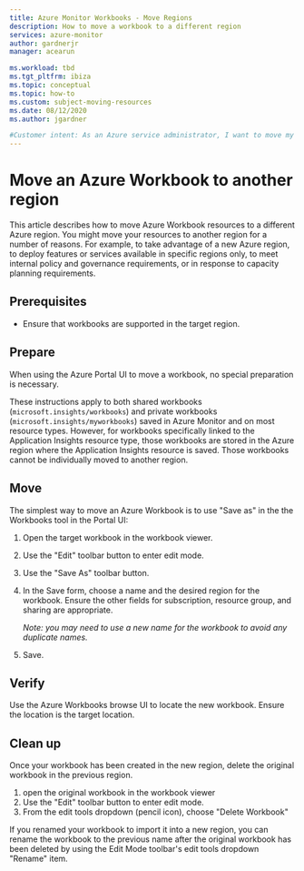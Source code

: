 ```yaml
---
title: Azure Monitor Workbooks - Move Regions
description: How to move a workbook to a different region
services: azure-monitor
author: gardnerjr
manager: acearun

ms.workload: tbd
ms.tgt_pltfrm: ibiza
ms.topic: conceptual
ms.topic: how-to
ms.custom: subject-moving-resources
ms.date: 08/12/2020
ms.author: jgardner

#Customer intent: As an Azure service administrator, I want to move my resources to another Azure region
---
```


# Move an Azure Workbook to another region

This article describes how to move Azure Workbook resources to a different Azure region. You might move your resources to another region for a number of reasons. For example, to take advantage of a new Azure region, to deploy features or services available in specific regions only, to meet internal policy and governance requirements, or in response to capacity planning requirements.

## Prerequisites

* Ensure that workbooks are supported in the target region.

## Prepare

When using the Azure Portal UI to move a workbook, no special preparation is necessary.

These instructions apply to both shared workbooks (`microsoft.insights/workbooks`) and private workbooks (`microsoft.insights/myworkbooks`) saved in Azure Monitor and on most resource types.
However, for workbooks specifically linked to the Application Insights resource type, those workbooks are stored in the Azure region where the Application Insights resource is saved.
Those workbooks cannot be individually moved to another region.


## Move

The simplest way to move an Azure Workbook is to use "Save as" in the the Workbooks tool in the Portal UI:

1. Open the target workbook in the workbook viewer.
2. Use the "Edit" toolbar button to enter edit mode.
3. Use the "Save As" toolbar button.
4. In the Save form, choose a name and the desired region for the workbook.  Ensure the other fields for subscription, resource group, and sharing are appropriate.

    *Note: you may need to use a new name for the workbook to avoid any duplicate names.*

5. Save. 

## Verify

Use the Azure Workbooks browse UI to locate the new workbook. Ensure the location is the target location.

## Clean up

Once your workbook has been created in the new region, delete the original workbook in the previous region.
1. open the original workbook in the workbook viewer
2. Use the "Edit" toolbar button to enter edit mode.
3. From the edit tools dropdown (pencil icon), choose "Delete Workbook"

If you renamed your workbook to import it into a new region, you can rename the workbook to the previous name after the original workbook has been deleted by using the Edit Mode toolbar's edit tools dropdown "Rename" item.
